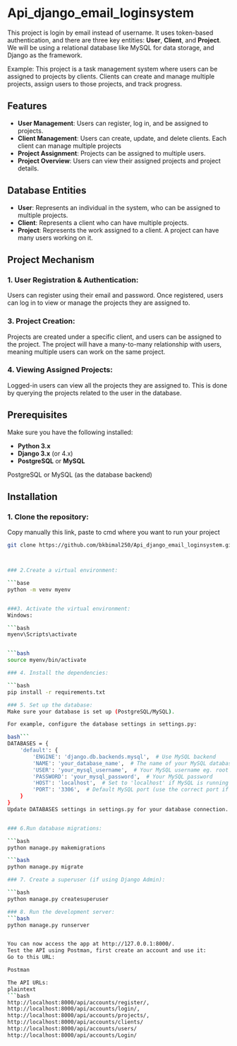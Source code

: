 # Api_django_email_loginsystem

This project is login by email instead of username. It uses token-based authentication, and there are three key entities: **User**, **Client**, and **Project**. We will be using a relational database like MySQL for data storage, and Django as the framework.

Example: This project is a task management system where users can be assigned to projects by clients. Clients can create and manage multiple projects, assign users to those projects, and track progress.

## Features

- **User Management**: Users can register, log in, and be assigned to projects.
- **Client Management**: Users can create, update, and delete clients. Each client can manage multiple projects
- **Project Assignment**: Projects can be assigned to multiple users.
- **Project Overview**: Users can view their assigned projects and project details.

## Database Entities

- **User**: Represents an individual in the system, who can be assigned to multiple projects.
- **Client**: Represents a client who can have multiple projects.
- **Project**: Represents the work assigned to a client. A project can have many users working on it.

## Project Mechanism

### 1. User Registration & Authentication:
Users can register using their email and password. Once registered, users can log in to view or manage the projects they are assigned to.

### 3. Project Creation:
Projects are created under a specific client, and users can be assigned to the project. The project will have a many-to-many relationship with users, meaning multiple users can work on the same project.

### 4. Viewing Assigned Projects:
Logged-in users can view all the projects they are assigned to. This is done by querying the projects related to the user in the database.

## Prerequisites

Make sure you have the following installed:

- **Python 3.x**
- **Django 3.x** (or 4.x)
- **PostgreSQL** or **MySQL**

PostgreSQL or MySQL (as the database backend)

## Installation

### 1. Clone the repository:
Copy manually this link, paste to cmd where you want to run your project


```bash
git clone https://github.com/bkbimal250/Api_django_email_loginsystem.git



### 2.Create a virtual environment:

```base
python -m venv myenv


###3. Activate the virtual environment:
Windows:

```bash
myenv\Scripts\activate


```bash
source myenv/bin/activate

### 4. Install the dependencies:

```bash
pip install -r requirements.txt

### 5. Set up the database:
Make sure your database is set up (PostgreSQL/MySQL).

For example, configure the database settings in settings.py:

bash```
DATABASES = {
    'default': {
        'ENGINE': 'django.db.backends.mysql',  # Use MySQL backend
        'NAME': 'your_database_name',  # The name of your MySQL database
        'USER': 'your_mysql_username',  # Your MySQL username eg. root
        'PASSWORD': 'your_mysql_password',  # Your MySQL password
        'HOST': 'localhost',  # Set to 'localhost' if MySQL is running locally
        'PORT': '3306',  # Default MySQL port (use the correct port if it's different)
    }
}
Update DATABASES settings in settings.py for your database connection.


### 6.Run database migrations:

```bash
python manage.py makemigrations

```bash
python manage.py migrate

### 7. Create a superuser (if using Django Admin):

```bash
python manage.py createsuperuser

### 8. Run the development server:
```bash
python manage.py runserver


You can now access the app at http://127.0.0.1:8000/.
Test the API using Postman, first create an account and use it:
Go to this URL:

Postman

The API URLs:
plaintext
```bash
http://localhost:8000/api/accounts/register/,
http://localhost:8000/api/accounts/login/,
http://localhost:8000/api/accounts/projects/,
http://localhost:8000/api/accounts/clients/
http://localhost:8000/api/accounts/users/
http://localhost:8000/api/accounts/Login/
